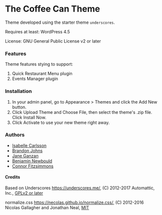 The Coffee Can Theme
====================

Theme developed using the starter theme `underscores`.

Requires at least: WordPress 4.5

License: GNU General Public License v2 or later

### Features
Theme features stying to support:
1. Quick Restaurant Menu plugin
2. Events Manager plugin


### Installation

1. In your admin panel, go to Appearance > Themes and click the Add New button.
2. Click Upload Theme and Choose File, then select the theme's .zip file. Click Install Now.
3. Click Activate to use your new theme right away.

### Authors

* [Isabelle Carlsson](https://github.com/IsabelleCarlsson)
* [Brandon Johns](https://github.com/BrandonJohns)
* [Jane Ganzan](https://github.com/janeGzan)
* [Benjamin Newbould](https://github.com/bnewbould)
* [Connor Fitzsimmons](https://github.com/cfitz25)

#### Credits

Based on Underscores https://underscores.me/, (C) 2012-2017 Automattic, Inc., [GPLv2 or later](https://www.gnu.org/licenses/gpl-2.0.html)

normalize.css https://necolas.github.io/normalize.css/, (C) 2012-2016 Nicolas Gallagher and Jonathan Neal, [MIT](https://opensource.org/licenses/MIT)

